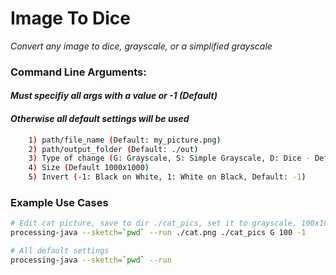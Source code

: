 # Image To Dice
_Convert any image to dice, grayscale, or a simplified grayscale_


### Command Line Arguments:
#### _Must specifiy all args with a value or -1 (Default)_
#### _Otherwise all default settings will be used_
```Bash
    1) path/file_name (Default: my_picture.png)
    2) path/output_folder (Default: ./out)
    3) Type of change (G: Grayscale, S: Simple Grayscale, D: Dice - Default)
    4) Size (Default 1000x1000)
    5) Invert (-1: Black on White, 1: White on Black, Default: -1)
```

### Example Use Cases
```Bash
# Edit cat picture, save to dir ./cat_pics, set it to grayscale, 100x100px image, not inverted
processing-java --sketch=`pwd` --run ./cat.png ./cat_pics G 100 -1
```
```Bash
# All default settings
processing-java --sketch=`pwd` --run
```
